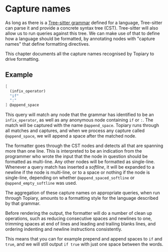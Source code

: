 # Capture names

As long as there is a [Tree-sitter grammar][tree-sitter-parsers] defined
for a language, Tree-sitter can parse it and provide a concrete syntax
tree (CST). Tree-sitter will also allow us to run queries against this
tree. We can make use of that to define how a language should be
formatted, by annotating nodes with "capture names" that define
formatting directives.

This chapter documents all the capture names recognised by Topiary to
drive formatting.

## Example

```scheme
[
  (infix_operator)
  "if"
  ":"
] @append_space
```

<!-- TODO See also https://www.tweag.io/blog/2023-03-09-announcing-topiary -->
This query will match any node that the grammar has identified to be an
`infix_operator`, as well as any anonymous node containing `if` or `:`.
The match will be captured with the name `@append_space`. Topiary runs
through all matches and captures, and when we process any capture called
`@append_space`, we will append a space after the matched node.

<!-- TODO Move this paragraph to vertical spacing chapter -->
The formatter goes through the CST nodes and detects all that are
spanning more than one line. This is interpreted to be an indication
from the programmer who wrote the input that the node in question should
be formatted as multi-line. Any other nodes will be formatted as
single-line. Whenever a query match has inserted a _softline_, it will
be expanded to a newline if the node is multi-line, or to a space or
nothing if the node is single-line, depending on whether
`@append_spaced_softline` or `@append_empty_softline` was used.

The aggregation of these capture names on appropriate queries, when run
through Topiary, amounts to a formatting style for the language
described by that grammar.

Before rendering the output, the formatter will do a number of clean up
operations, such as reducing consecutive spaces and newlines to one,
trimming spaces at end of lines and leading and trailing blanks lines,
and ordering indenting and newline instructions consistently.

This means that you can for example prepend and append spaces to `if`
and `true`, and we will still output `if true` with just one space
between the words.

<!-- Links -->
[tree-sitter-parsers]: https://tree-sitter.github.io/tree-sitter/#available-parsers
